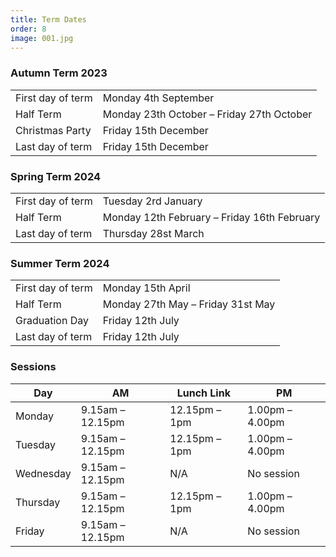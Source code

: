 ```yaml
---
title: Term Dates
order: 8
image: 001.jpg
---
```



<!-- ### Summer Term 2023

|                   |                                   |
| ----------------- | --------------------------------- |
| Last day of term  | Friday 14th July                  | -->

### Autumn Term 2023

|                   |                                           |
| ----------------- | ----------------------------------------- |
| First day of term | Monday 4th September                      |
| Half Term         | Monday 23th October – Friday 27th October |
| Christmas Party   | Friday 15th December                      |
| Last day of term  | Friday 15th December                      |

### Spring Term 2024

|                   |                                             |
| ----------------- | ------------------------------------------- |
| First day of term | Tuesday 2rd January                         |
| Half Term         | Monday 12th February – Friday 16th February |
| Last day of term  | Thursday 28st March                         |

### Summer Term 2024

|                   |                                           |
| ----------------- | ----------------------------------------- |
| First day of term | Monday 15th April                         |
| Half Term         | Monday 27th May – Friday 31st May         |
| Graduation Day    | Friday 12th July                          |
| Last day of term  | Friday 12th July                          |

### Sessions

| Day       | AM               | Lunch Link    | PM              |
| --------- | ---------------- | ------------- | --------------- |
| Monday    | 9.15am – 12.15pm | 12.15pm – 1pm | 1.00pm – 4.00pm |
| Tuesday   | 9.15am – 12.15pm | 12.15pm – 1pm | 1.00pm – 4.00pm |
| Wednesday | 9.15am – 12.15pm | N/A           | No session      |
| Thursday  | 9.15am – 12.15pm | 12.15pm – 1pm | 1.00pm – 4.00pm |
| Friday    | 9.15am – 12.15pm | N/A           | No session      |
